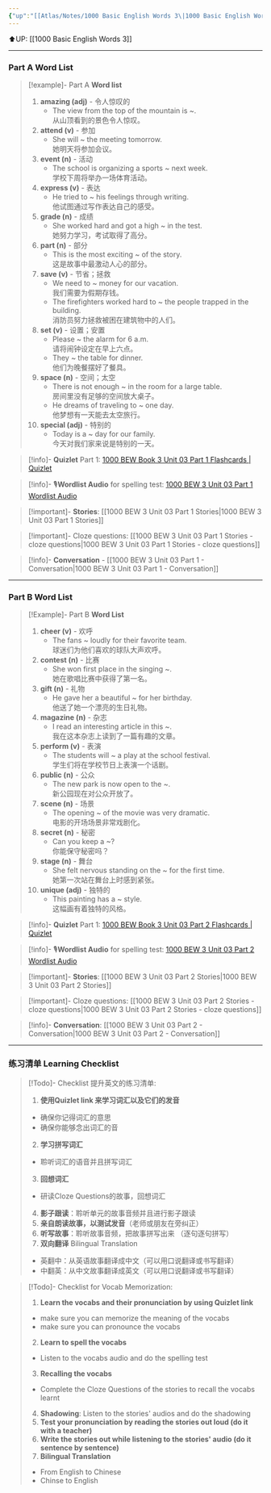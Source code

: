 ```yaml
---
{"up":"[[Atlas/Notes/1000 Basic English Words 3\|1000 Basic English Words 3]]","dg-publish":true,"permalink":"/atlas/notes/1000-basic-english-words-3-unit-03/","dgPassFrontmatter":true}
---
```


⬆️UP: [[1000 Basic English Words 3]]

---
### Part A Word List


> [!example]- Part A **Word list**
> 1. **amazing (adj)** - 令人惊叹的
>     - The view from the top of the mountain is ~.  
>         从山顶看到的景色令人惊叹。
> 2. **attend (v)** - 参加
>     - She will ~ the meeting tomorrow.  
>         她明天将参加会议。
> 3. **event (n)** - 活动
>     - The school is organizing a sports ~ next week.  
>         学校下周将举办一场体育活动。
> 4. **express (v)** - 表达
>     - He tried to ~ his feelings through writing.  
>         他试图通过写作表达自己的感受。
> 5. **grade (n)** - 成绩
>     - She worked hard and got a high ~ in the test.  
>         她努力学习，考试取得了高分。
> 6. **part (n)** - 部分
>     - This is the most exciting ~ of the story.  
>         这是故事中最激动人心的部分。
> 7. **save (v)** - 节省；拯救
>     - We need to ~ money for our vacation.  
>         我们需要为假期存钱。
>     - The firefighters worked hard to ~ the people trapped in the building.  
>         消防员努力拯救被困在建筑物中的人们。
> 8. **set (v)** - 设置；安置
>     - Please ~ the alarm for 6 a.m.  
>         请将闹钟设定在早上六点。
>     - They ~ the table for dinner.  
>         他们为晚餐摆好了餐具。
> 9. **space (n)** - 空间；太空
>     - There is not enough ~ in the room for a large table.  
>         房间里没有足够的空间放大桌子。
>     - He dreams of traveling to ~ one day.  
>         他梦想有一天能去太空旅行。
> 10. **special (adj)** - 特别的
>     - Today is a ~ day for our family.  
>         今天对我们家来说是特别的一天。


> [!info]- **Quizlet** Part 1: [1000 BEW Book 3 Unit 03 Part 1 Flashcards | Quizlet](https://quizlet.com/my/980225241/1000-bew-book-2-unit-03-part-1-flash-cards/?i=1vbzw5&x=1jqt)

> [!info]- 🎙️**Wordlist Audio** for spelling test: [1000 BEW 3 Unit 03 Part 1 Wordlist Audio]()

> [!important]- **Stories**: [[1000 BEW 3 Unit 03 Part 1 Stories\|1000 BEW 3 Unit 03 Part 1 Stories]]

> [!important]- Cloze questions: [[1000 BEW 3 Unit 03 Part 1 Stories - cloze questions\|1000 BEW 3 Unit 03 Part 1 Stories - cloze questions]]

> [!info]- **Conversation** - [[1000 BEW 3 Unit 03 Part 1 - Conversation\|1000 BEW 3 Unit 03 Part 1 - Conversation]]

---
### Part B Word List


> [!Example]- Part B **Word List**
> 1. **cheer (v)** - 欢呼
>     - The fans ~ loudly for their favorite team.  
>         球迷们为他们喜欢的球队大声欢呼。
> 2. **contest (n)** - 比赛
>     - She won first place in the singing ~.  
>         她在歌唱比赛中获得了第一名。
> 3. **gift (n)** - 礼物
>     - He gave her a beautiful ~ for her birthday.  
>         他送了她一个漂亮的生日礼物。
> 4. **magazine (n)** - 杂志
>     - I read an interesting article in this ~.  
>         我在这本杂志上读到了一篇有趣的文章。
> 5. **perform (v)** - 表演
>     - The students will ~ a play at the school festival.  
>         学生们将在学校节日上表演一个话剧。
> 6. **public (n)** - 公众
>     - The new park is now open to the ~.  
>         新公园现在对公众开放了。
> 7. **scene (n)** - 场景
>     - The opening ~ of the movie was very dramatic.  
>         电影的开场场景非常戏剧化。
> 8. **secret (n)** - 秘密
>     - Can you keep a ~?  
>         你能保守秘密吗？
> 9. **stage (n)** - 舞台
>     - She felt nervous standing on the ~ for the first time.  
>         她第一次站在舞台上时感到紧张。
> 10. **unique (adj)** - 独特的
>     - This painting has a ~ style.  
>         这幅画有着独特的风格。


> [!info]- **Quizlet** Part 1: [1000 BEW Book 3 Unit 03 Part 2 Flashcards | Quizlet](https://quizlet.com/my/980230627/1000-bew-book-2-unit-03-part-2-flash-cards/?i=1vbzw5&x=1jqt)

> [!info]- 🎙️**Wordlist Audio** for spelling test: [1000 BEW 3 Unit 03 Part 2 Wordlist Audio](https://drive.google.com/file/d/1p-wb14kqAJSn9RKhFUwVppt_8YkEbQIt/view?usp=drive_link)

> [!important]- **Stories**: [[1000 BEW 3 Unit 03 Part 2 Stories\|1000 BEW 3 Unit 03 Part 2 Stories]]

> [!important]- Cloze questions: [[1000 BEW 3 Unit 03 Part 2 Stories - cloze questions\|1000 BEW 3 Unit 03 Part 2 Stories - cloze questions]]

> [!info]- **Conversation**: [[1000 BEW 3 Unit 03 Part 2 - Conversation\|1000 BEW 3 Unit 03 Part 2 - Conversation]]

---
### 练习清单 Learning Checklist

> [!Todo]- Checklist 提升英文的练习清单:
> 1. **使用Quizlet link 来学习词汇以及它们的发音** 
>	- 确保你记得词汇的意思 
>	- 确保你能够念出词汇的音 
> 2. **学习拼写词汇** 
>	- 聆听词汇的语音并且拼写词汇 
> 3. **回想词汇**
>	- 研读Cloze Questions的故事，回想词汇 
> 4. **影子跟读**：聆听单元的故事音频并且进行影子跟读 
> 5. **亲自朗读故事，以测试发音**（老师或朋友在旁纠正）
> 6. **听写故事**：聆听故事音频，把故事拼写出来 （逐句逐句拼写）
> 7. **双向翻译** Bilingual Translation 
>	- 英翻中：从英语故事翻译成中文（可以用口说翻译或书写翻译）
>	- 中翻英：从中文故事翻译成英文（可以用口说翻译或书写翻译）

> [!Todo]- Checklist for Vocab Memorization:
> 
> 1. **Learn the vocabs and their pronunciation by using Quizlet link**
>	- make sure you can memorize the meaning of the vocabs
>	- make sure you can pronounce the vocabs
> 2. **Learn to spell the vocabs**
>	- Listen to the vocabs audio and do the spelling test
> 3. **Recalling the vocabs**
>	- Complete the Cloze Questions of the stories to recall the vocabs learnt
> 4. **Shadowing**: Listen to the stories' audios and do the shadowing
> 5. **Test your pronunciation by reading the stories out loud (do it with a teacher)**
> 6. **Write the stories out while listening to the stories' audio (do it sentence by sentence)**
> 7. **Bilingual Translation** 
> 	- From English to Chinese
> 	- Chinse to English

